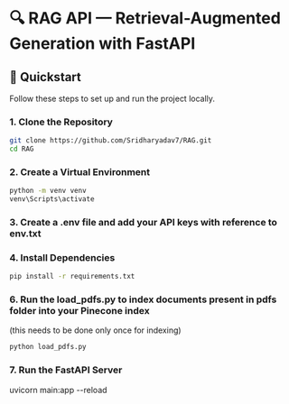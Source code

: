 # 🔍 RAG API — Retrieval-Augmented Generation with FastAPI

## 🚀 Quickstart

Follow these steps to set up and run the project locally.

### 1. Clone the Repository

```bash
git clone https://github.com/Sridharyadav7/RAG.git
cd RAG
```
### 2. Create a Virtual Environment
```bash
python -m venv venv
venv\Scripts\activate
```
### 3. Create a .env file and add your API keys with reference to env.txt

### 4. Install Dependencies

```bash
pip install -r requirements.txt
```

### 6. Run the load_pdfs.py to index documents present in pdfs folder into your Pinecone index
(this needs to be done only once for indexing)
```bash
python load_pdfs.py
```

### 7. Run the FastAPI Server
uvicorn main:app --reload




